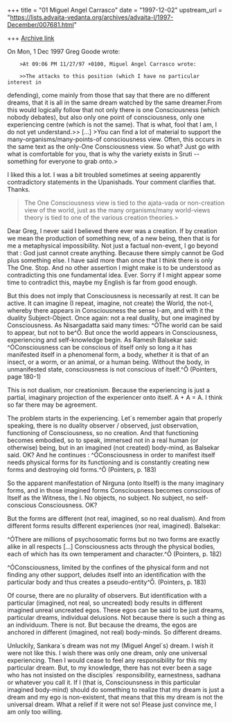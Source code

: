 +++
title = "01 Miguel Angel Carrasco"
date = "1997-12-02"
upstream_url = "https://lists.advaita-vedanta.org/archives/advaita-l/1997-December/007681.html"

+++
[Archive link](https://lists.advaita-vedanta.org/archives/advaita-l/1997-December/007681.html)

On Mon, 1 Dec 1997 Greg Goode wrote:

        >At 09:06 PM 11/27/97 +0100, Miguel Angel Carrasco wrote:

        >>The attacks to this position (which I have no particular interest in
defending), come mainly from those that say that there are no different
dreams, that it is all in the same dream watched by the same dreamer.From
this would logically follow that not only there is one Consciousness
(which nobody debates), but also only one point of consciousness, only one
experiencing centre (which is not the same). That is what, fool that I am,
I do not yet understand.>>
[...]
        >You can find a lot of material to support the
many-organisms/many-points-of consciousness view.  Often, this occurs in
the same text as the only-One Consciousness view.  So what?  Just go with
what is comfortable for you, that is why the variety exists in Sruti --
something for everyone to grab onto.>

I liked this a lot. I was a bit troubled sometimes at seeing apparently
contradictory statements in the Upanishads. Your comment clarifies that.
Thanks.

>The One Consciousness view is tied to the ajata-vada or non-creation view
of the world, just as the many organisms/many world-views theory is tied to
one of the various creation theories.>

Dear Greg, I never said I believed there ever was a creation. If by
creation we mean the production of something new, of a new being, then that
is for me a metaphysical impossibility. Not just a factual non-event, I go
beyond that : God just cannot create anything. Because there simply cannot
be God plus something else. I have said more than once that I think there
is only The One. Stop. And no other assertion I might make is to be
understood as contradicting this one fundamental idea. Ever. Sorry if I
might appear some time to contradict this, maybe my English is far from
good enough.

But this does not imply that Consciousness is necessarily at rest. It can
be active. It can imagine (I repeat, imagine, not create) the World, the
not-I, whereby there appears in Consciousness the sense I-am, and with it
the duality Subject-Object. Once again: not a real duality, but one
imagined by Consciousness.  As Nisargadatta said many times: ^ÓThe world can
be said to appear, but not to be^Ô. But once the world appears in
Consciousness, experiencing and self-knowledge begin. As Ramesh Balsekar
said: ^ÓConsciousness can be conscious of itself only so long a it has
manifested itself in a phenomenal form, a body, whether it is that of an
insect, or a worm, or an animal, or a human being. Without the body, in
unmanifested state, consciousness is not conscious of itself.^Ô (Pointers,
page 180-1)

This is not dualism, nor creationism. Because the experiencing is just a
partial, imaginary projection of the experiencer onto itself.  A + A = A.
I think so far there may be agreement.

The problem starts in the experiencing. Let´s remember again that properly
speaking, there is no duality observer / observed, just observation,
functioning of Consciousness, so no creation. And that functioning becomes
embodied, so to speak, immersed not in a real human (or otherwise) being,
but in an imagined (not created) body-mind, as Balsekar said. OK? And he
continues : ^ÓConsciousness in order to manifest itself needs physical forms
for its functioning and is constantly creating new forms and destroying old
forms.^Ô  (Pointers, p. 183)

So the apparent manifestation of Nirguna (onto Itself) is the many
imaginary forms, and in those imagined forms Consciousness  becomes
conscious of Itself as the Witness, the I. No objects, no subject. No
subject, no self-conscious Consciousness. OK?

But the forms are different (not real, imagined, so no real dualism). And
from different forms results different experiences (nor real, imagined).
Balsekar:

^ÓThere are millions of psychosomatic forms but no two forms are exactly
alike in all respects [...] Consciousness acts through the physical bodies,
each of which has its own temperament and character.^Ô  (Pointers, p. 182)

^ÓConsciousness, limited by the confines of the physical form and not
finding any other support, deludes itself into an identification with the
particular body and thus creates a pseudo-entity^Ô.  (Pointers, p. 183)

Of course, there are no plurality of observers. But identification with a
particular (imagined, not real, so uncreated) body results in different
imagined unreal uncreated egos. These egos can be said to be just dreams,
particular dreams, individual delusions. Not because there is such a thing
as an individuum. There is not. But because the dreams, the egos are
anchored in different (imagined, not real) body-minds. So different dreams.

Unluckily, Sankara´s dream was not my (Miguel Angel´s) dream. I wish it
were not like this. I wish there was only one dream, only one universal
experiencing. Then I would cease to feel any responsibility for this my
particular dream. But, to my knowledge, there has not ever been a sage who
has not insisted on the disciples´ responsibility, earnestness, sadhana or
whatever you call it. If I (that is, Consciounsness in this particular
imagined body-mind) should do something to realize that my dream is just a
dream and my ego is non-existent, that means that this my dream is not the
universal dream. What a relief if it were not so! Please just convince me,
I am only too willing.

